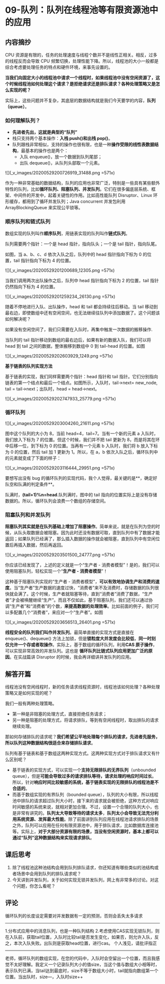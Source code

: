# 09-队列：队列在线程池等有限资源池中的应用

## 内容摘抄

CPU 资源是有限的，任务的处理速度与线程个数并不是线性正相关。相反，过多的线程反而会导致 CPU 频繁切换，处理性能下降。所以，线程池的大小一般都是综合考虑要处理任务的特点和硬件环境，来事先设置的。

**当我们向固定大小的线程池中请求一个线程时，如果线程池中没有空闲资源了，这个时候线程池如何处理这个请求？是拒绝请求还是排队请求？各种处理策略又是怎么实现的呢？**

实际上，这些问题并不复杂，其底层的数据结构就是我们今天要学的内容，**队列（queue）**。

### 如何理解队列？

- **先进者先出，这就是典型的“队列”**
- 栈只支持两个基本操作：**入栈 push()和出栈 pop()**。
- 队列跟栈非常相似，支持的操作也很有限，也是一种**操作受限的线性表数据结构**，最基本的操作也是两个：
    - 入队 enqueue()，放一个数据到队列尾部；
    - 出队 dequeue()，从队列头部取一个元素。

![](_v_images/20200529200726919_31488.png =571x)

作为一种非常基础的数据结构，队列的应用也非常广泛，特别是一些具有某些额外特性的队列，比如**循环队列、阻塞队列、并发队列**。它们在很多偏底层系统、框架、中间件的开发中，起着关键性的作用。比如高性能队列 Disruptor、Linux 环形缓存，都用到了循环并发队列；Java concurrent 并发包利用 ArrayBlockingQueue 来实现公平锁等。

### 顺序队列和链式队列

数组实现的队列叫作**顺序队列**，用链表实现的队列叫作**链式队列**。

队列需要两个指针：一个是 head 指针，指向队头；一个是 tail 指针，指向队尾。

如图，当 a、b、c、d 依次入队之后，队列中的 head 指针指向下标为 0 的位置，tail 指针指向下标为 4 的位置。

![](_v_images/20200529201200689_12305.png =571x)

当我们调用两次出队操作之后，队列中 head 指针指向下标为 2 的位置，tail 指针仍然指向下标为 4 的位置。

![](_v_images/20200529201259234_26130.png =571x)

随着不停地进行入队、出队操作，head 和 tail 都会持续往后移动。当 tail 移动到最右边，即使数组中还有空闲空间，也无法继续往队列中添加数据了。这个问题该如何解决呢？

如果没有空闲空间了，我们只需要在入队时，再集中触发一次数据的搬移操作.

当队列的 tail 指针移动到数组的最右边后，如果有新的数据入队，我们可以将 head 到 tail 之间的数据，整体搬移到数组中 0 到 tail-head 的位置。如图

![](_v_images/20200529202603929_1249.png =571x)

**基于链表的队列实现方法**

基于链表的实现，我们同样需要两个指针：head 指针和 tail 指针。它们分别指向链表的第一个结点和最后一个结点。如图所示，入队时，tail->next= new_node, tail = tail->next；出队时，head = head->next。

![](_v_images/20200529202747933_25779.png =571x)

### 循环队列

![](_v_images/20200529203004260_21611.png =571x)

图中这个队列的大小为 8，当前 head=4，tail=7。当有一个新的元素 a 入队时，我们放入下标为 7 的位置。但这个时候，我们并不把 tail 更新为 8，而是将其在环中后移一位，到下标为 0 的位置。当再有一个元素 b 入队时，我们将 b 放入下标为 0 的位置，然后 tail 加 1 更新为 1。所以，在 a，b 依次入队之后，循环队列中的元素就变成了下面的样子：

![](_v_images/20200529203116444_29951.png =571x)

要想写出没有 bug 的循环队列的实现代码，我个人觉得，最关键的是**，确定好队空和队满的判定条件**。

队满时，**(tail+1)%n=head**.队列满时，图中的 tail 指向的位置实际上是没有存储数据的。所以，循环队列会浪费一个数组的存储空间。

### 阻塞队列和并发队列

**阻塞队列其实就是在队列基础上增加了阻塞操作**。简单来说，就是在队列为空的时候，从队头取数据会被阻塞。因为此时还没有数据可取，直到队列中有了数据才能返回；如果队列已经满了，那么插入数据的操作就会被阻塞，直到队列中有空闲位置后再插入数据，然后再返回。

![](_v_images/20200529203501500_24777.png =571x)

你应该已经发现了，上述的定义就是一个“生产者 - 消费者模型”！是的，我们可以使用阻塞队列，轻松实现一个“**生产者 - 消费者模型**”！

这种基于阻塞队列实现的“生产者 - 消费者模型”，**可以有效地协调生产和消费的速度**。当“生产者”生产数据的速度过快，“消费者”来不及消费时，存储数据的队列很快就会满了。这个时候，生产者就阻塞等待，直到“消费者”消费了数据，“生产者”才会被唤醒继续“生产”。而且不仅如此，基于阻塞队列，我们还可以通过协调“生产者”和“消费者”的个数，**来提高数据的处理效率**。比如前面的例子，我们可以多配置几个“消费者”，来应对一个“生产者”。如图

![](_v_images/20200529203656513_26401.png =571x)

**线程安全的队列我们叫作并发队列**。最简单直接的实现方式是直接在 enqueue()、dequeue() 方法上加锁，但是**锁粒度大并发度会比较低**，**同一时刻仅允许一个存或者取操作**。实际上，基于数组的循环队列，利用**CAS 原子操作**，可以实现非常高效的并发队列。这也是 **循环队列比链式队列应用更加广泛的原因**。在实战篇讲 Disruptor 的时候，我会再详细讲并发队列的应用。

## 解答开篇

线程池没有空闲线程时，新的任务请求线程资源时，线程池该如何处理？各种处理策略又是如何实现的呢？

我们一般有两种处理策略。

- 第一种是非阻塞的处理方式，直接拒绝任务请求；
- 另一种是阻塞的处理方式，将请求排队，等到有空闲线程时，取出排队的请求继续处理。

那如何存储排队的请求呢？**我们希望公平地处理每个排队的请求，先进者先服务，所以队列这种数据结构很适合来存储排队请求**。

队列有基于链表和基于数组这两种实现方式。这两种实现方式对于排队请求又有什么区别呢？

- 基于链表的实现方式，可以实现一个**支持无限排队的无界队列**（unbounded queue），但是**可能会导致过多的请求排队等待，请求处理的响应时间过长**。所以，针对**响应时间比较敏感的系统，基于链表实现的无限排队的线程池是不合适的**。
- 而基于数组实现的有界队列（bounded queue），队列的大小有限，所以线程池中排队的请求超过队列大小时，接下来的请求就会被拒绝，这种方式对响应时间敏感的系统来说，就相对更加合理。不过，设置一个合理的队列大小，也是非常有讲究的。**队列太大导致等待的请求太多**，**队列太小会导致无法充分利用系统资源、发挥最大性能**。除了前面讲到队列应用在线程池请求排队的场景之外，队列可以应用在任何有限资源池中，用于排队请求，比如数据库连接池等。实际上，**对于大部分资源有限的场景，当没有空闲资源时，基本上都可以通过“队列”这种数据结构来实现请求排队**。

## 课后思考

1. 除了线程池这种池结构会用到队列排队请求，你还知道有哪些类似的池结构或者场景中会用到队列的排队请求呢？
2. 今天讲到并发队列，关于如何实现无锁并发队列，网上有非常多的讨论。对这个问题，你怎么看呢？

## 评论

循环队列的长度设定需要对并发数据有一定的预测，否则会丢失太多请求

----

1.分布式应用中的消息队列，也是一种队列结构
2.考虑使用CAS实现无锁队列，则在入队前，获取tail位置，入队时比较tail是否发生变化，如果否，则允许入队，反之，本次入队失败。出队则是获取head位置，进行cas。
个人浅见，请批评指正

----

老师，循环队列的数组实现，在您的代码中，入队时会空留出一个位置，而且我感觉不太好理解。我定义一个记录队列大小的值size，当这个值与数组大小相等时，表示队列已满，当tail达到最底时，size不等于数组大小时，tail就指向数组第一个位置。当出队时，size—，入队时size++
